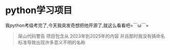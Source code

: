 # python学习项目
我python考级考完了,今天我突发奇想把他开源了,就这么看看吧=￣ω￣=
> 屎山代码警告 项目包含从 2023年到2025年的内容 并且那时我没有搞命名标准导致出现许多意义不明的名称
